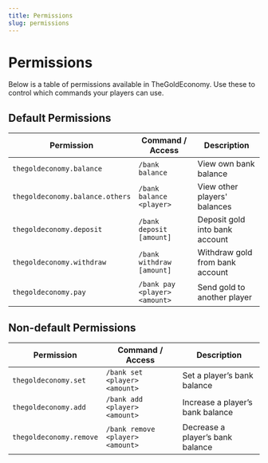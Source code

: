 ```yaml
---
title: Permissions
slug: permissions
---
```


# Permissions

Below is a table of permissions available in TheGoldEconomy. Use these to control which commands your players can use.

## Default Permissions

| Permission                      | Command / Access              | Description                     |
| ------------------------------- | ----------------------------- | ------------------------------- |
| `thegoldeconomy.balance`        | `/bank balance`               | View own bank balance           |
| `thegoldeconomy.balance.others` | `/bank balance <player>`      | View other players' balances    |
| `thegoldeconomy.deposit`        | `/bank deposit [amount]`      | Deposit gold into bank account  |
| `thegoldeconomy.withdraw`       | `/bank withdraw [amount]`     | Withdraw gold from bank account |
| `thegoldeconomy.pay`            | `/bank pay <player> <amount>` | Send gold to another player     |

## Non-default Permissions

| Permission              | Command / Access                 | Description                      |
| ----------------------- | -------------------------------- | -------------------------------- |
| `thegoldeconomy.set`    | `/bank set <player> <amount>`    | Set a player’s bank balance      |
| `thegoldeconomy.add`    | `/bank add <player> <amount>`    | Increase a player’s bank balance |
| `thegoldeconomy.remove` | `/bank remove <player> <amount>` | Decrease a player’s bank balance |
